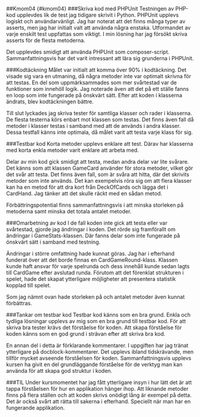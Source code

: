 ##Kmom04 {#kmom04}
###Skriva kod med PHPUnit
Testningen av PHP-kod upplevdes lik de test jag tidigare skrivit i Python. PHPUnit upplevs logiskt och användarvänligt. Jag har noterat att det finns många typer av asserts, men jag har initialt valt att använda några enstaka. Utformandet av varje enskilt test uppfattas som viktigt. I min lösning har jag försökt skriva asserts för de flesta metoderna.

Det upplevdes smidigt att använda PHPUnit som composer-script. Sammanfattningsvis har det varit intressant att lära sig grunderna i PHPUnit.

###Kodtäckning
Målet var initialt att komma över 90% i kodtäckning. Det visade sig vara en utmaning, då några metoder inte var optimalt skrivna för att testas. En del som uppmärksammades som mer svårtestad var de funktioner som innehöll logik. Jag noterade även att det på ett ställe fanns en loop som inte fungerade på önskvärt sätt. Efter att koden i klasserna ändrats, blev kodtäckningen bättre.

Till slut lyckades jag skriva tester för samtliga klasser och rader i klasserna. De flesta testerna körs enbart mot klassen som testas. Det finns även fall då metoder i klasser testas i samband med att de används i andra klasser. Dessa testfall känns inte optimala, då målet varit att testa varje klass för sig.

###Testbar kod
Korta metoder upplevs enklare att test. Därav har klasserna med korta enkla metoder varit enklare att arbeta med.

Delar av min kod gick smidigt att testa, medan andra delar var lite svårare. Det känns som att klassen GameCard använder för stora metoder, vilket gör det svår att testa. Det finns även fall, som är svåra att hitta, där det skrivits metoder som inte används. Det kan exempelvis röra sig om att flera klasser kan ha en metod för att dra kort från DeckOfCards och lägga det i CardHand. Jag tänker att det skulle räckt med en sådan metod.

Förbättringspotential finns sammanfattningsvis i att minska storleken på metoderna samt minska det totala antalet metoder.

###Omarbetning av kod
I de fall koden inte gick att testa eller var svårtestad, gjorde jag ändringar i koden. Det rörde sig framförallt om ändringar i GameStats-klassen. Där fanns delar som inte fungerade på önskvärt sätt i samband med testning.

Ändringar i större omfattning hade kunnat göras. Jag har i efterhand funderat över att det borde finnas en CardGameRound-klass. Klassen kunde haft ansvar för varje spelrunda och dess innehåll kunde sedan lagts till CardGame efter avslutad runda. Förutom att det förenklat strukturen i spelet, hade det skapat ytterligare möjligheter att presentera statistik kopplad till spelet.

Som jag nämnt ovan hade storleken på och antalet metoder även kunnat förbättras.

###Tankar om testbar kod
Testbar kod känns som en bra grund. Enkla och tydliga lösningar upplevs av mig som en bra grund till testbar kod. För att skriva bra tester krävs det förståelse för koden. Att skapa förståelse för koden känns som en god grund i strävan efter att skriva bra kod.

En annan del i detta är förklarande kommentarer. I uppgiften har jag tränat ytterligare på docblock-kommentarer. Det upplevs ibland tidskrävande, men tillför mycket avseende förståelsen för koden. Sammanfattningsvis upplevs kursen ha givit en del grundläggande förståelse för de verktyg man kan använda för att skapa god struktur i koden.

###TIL
Under kursmomentet har jag fått ytterligare insyn i hur lätt det är att tappa förståelsen för hur en applikation hänger ihop. Att liknande metoder finns på flera ställen och att koden skrivs onödigt lång är exempel på detta. Det är också svårt att rätta till sakerna i efterhand. Speciellt när man har en fungerande applikation.

